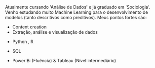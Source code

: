 <!-- wp:paragraph -->
<p>Atualmente cursando 'Análise de Dados' e já graduado em 'Sociologia'. Venho estudando muito Machine Learning para o desenvolvimento de modelos (tanto descritivos como preditivos). Meus pontos fortes são:</p>
<!-- /wp:paragraph -->

<!-- wp:list -->
<ul><li>Content creation</li><li>Extração, análise e visualização de dados</li></ul>
<!-- /wp:list -->
<ul><li>Python , R</li></ul>
<ul><li>SQL</li></ul>
<ul><li>Power Bi (Fluência) & Tableau (Nível intermediário) </li></ul>
<!-- wp:paragraph -->


<!---
drin-lab/drin-lab is a ✨ special ✨ repository because its `README.md` (this file) appears on your GitHub profile.
You can click the Preview link to take a look at your changes.
--->
